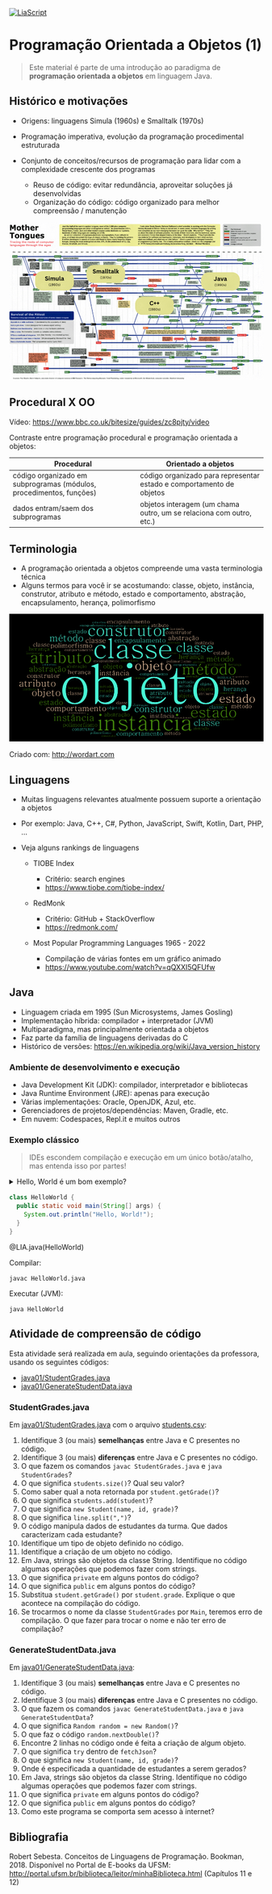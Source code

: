 <!--
author:   Andrea Charão

email:    andrea@inf.ufsm.br

version:  0.0.1

language: PT-BR

narrator: Brazilian Portuguese Female

comment:  Material de apoio para a disciplina
          ELC117 - Paradigmas de Programação
          da Universidade Federal de Santa Maria

translation: English  translations/English.md

link:     https://cdn.jsdelivr.net/chartist.js/latest/chartist.min.css

script:   https://cdn.jsdelivr.net/chartist.js/latest/chartist.min.js

@onload
window.CodeRunner = {
    ws: undefined,
    handler: {},
    connected: false,
    error: "",
    url: "",
    firstConnection: true,

    init(url, step = 0) {
        this.url = url
        if (step  >= 10) {
           console.warn("could not establish connection")
           this.error = "could not establish connection to => " + url
           return
        }

        this.ws = new WebSocket(url);

        const self = this
        
        const connectionTimeout = setTimeout(() => {
          self.ws.close();
          console.log("WebSocket connection timed out");
        }, 5000);
        
        
        this.ws.onopen = function () {
            clearTimeout(connectionTimeout);
            self.log("connections established");

            self.connected = true
            
            setInterval(function() {
                self.ws.send("ping")
            }, 15000);
        }
        this.ws.onmessage = function (e) {
            // e.data contains received string.

            let data
            try {
                data = JSON.parse(e.data)
            } catch (e) {
                self.warn("received message could not be handled =>", e.data)
            }
            if (data) {
                self.handler[data.uid](data)
            }
        }
        this.ws.onclose = function () {
            clearTimeout(connectionTimeout);
            self.connected = false
            self.warn("connection closed ... reconnecting")

            setTimeout(function(){
                console.warn("....", step+1)
                self.init(url, step+1)
            }, 1000)
        }
        this.ws.onerror = function (e) {
            clearTimeout(connectionTimeout);
            self.warn("an error has occurred")
        }
    },
    log(...args) {
        window.console.log("CodeRunner:", ...args)
    },
    warn(...args) {
        window.console.warn("CodeRunner:", ...args)
    },
    handle(uid, callback) {
        this.handler[uid] = callback
    },
    send(uid, message, sender=null, restart=false) {
        const self = this
        if (this.connected) {
          message.uid = uid
          this.ws.send(JSON.stringify(message))
        } else if (this.error) {

          if(restart) {
            sender.lia("LIA: terminal")
            this.error = ""
            this.init(this.url)
            setTimeout(function() {
              self.send(uid, message, sender, false)
            }, 2000)

          } else {
            //sender.lia("LIA: wait")
            setTimeout(() => {
              sender.lia(" " + this.error)
              sender.lia(" Maybe reloading fixes the problem ...")
              sender.lia("LIA: stop")
            }, 800)
          }
        } else {
          setTimeout(function() {
            self.send(uid, message, sender, false)
          }, 2000)
          
          if (sender) {
            
            sender.lia("LIA: terminal")
            if (this.firstConnection) {
              this.firstConnection = false
              setTimeout(() => { 
                sender.log("stream", "", [" Waking up execution server ...\n", "This may take up to 30 seconds ...\n", "Please be patient ...\n"])
              }, 100)
            } else {
              sender.log("stream", "", ".")
            }
            sender.lia("LIA: terminal")
          }
        }
    }
}

//window.CodeRunner.init("wss://coderunner.informatik.tu-freiberg.de/")
//window.CodeRunner.init("ws://localhost:4000/")
window.CodeRunner.init("wss://ancient-hollows-41316.herokuapp.com/")
@end

@LIA.java:              @LIA.eval(`["@0.java"]`, `javac @0.java`, `java @0`)
@LIA.c:                 @LIA.eval(`["main.c"]`, `gcc -Wall main.c -o a.out`, `./a.out`)

@LIA.eval:  @LIA.eval_(false,`@0`,@1,@2,@3)

@LIA.evalWithDebug: @LIA.eval_(true,`@0`,@1,@2,@3)

@LIA.eval_
<script>
function random(len=16) {
    let chars = 'ABCDEFGHIJKLMNOPQRSTUVWXYZabcdefghijklmnopqrstuvwxyz0123456789';
    let str = '';
    for (let i = 0; i < len; i++) {
        str += chars.charAt(Math.floor(Math.random() * chars.length));
    }
    return str;
}



const uid = random()
var order = @1
var files = []

var pattern = "@4".trim()

if (pattern.startsWith("\`")){
  pattern = pattern.slice(1,-1)
} else if (pattern.length === 2 && pattern[0] === "@") {
  pattern = null
}

if (order[0])
  files.push([order[0], `@'input(0)`])
if (order[1])
  files.push([order[1], `@'input(1)`])
if (order[2])
  files.push([order[2], `@'input(2)`])
if (order[3])
  files.push([order[3], `@'input(3)`])
if (order[4])
  files.push([order[4], `@'input(4)`])
if (order[5])
  files.push([order[5], `@'input(5)`])
if (order[6])
  files.push([order[6], `@'input(6)`])
if (order[7])
  files.push([order[7], `@'input(7)`])
if (order[8])
  files.push([order[8], `@'input(8)`])
if (order[9])
  files.push([order[9], `@'input(9)`])


send.handle("input", (e) => {
    CodeRunner.send(uid, {stdin: e}, send)
})
send.handle("stop",  (e) => {
    CodeRunner.send(uid, {stop: true}, send)
});


CodeRunner.handle(uid, function (msg) {
    switch (msg.service) {
        case 'data': {
            if (msg.ok) {
                CodeRunner.send(uid, {compile: @2}, send)
            }
            else {
                send.lia("LIA: stop")
            }
            break;
        }
        case 'compile': {
            if (msg.ok) {
                if (msg.message) {
                    if (msg.problems.length)
                        console.warn(msg.message);
                    else
                        console.log(msg.message);
                }

                send.lia("LIA: terminal")
                CodeRunner.send(uid, {exec: @3, filter: pattern})

                if(!@0) {
                  console.clear()
                }
            } else {
                send.lia(msg.message, msg.problems, false)
                send.lia("LIA: stop")
            }
            break;
        }
        case 'stdout': {
            if (msg.ok)
                console.stream(msg.data)
            else
                console.error(msg.data);
            break;
        }

        case 'stop': {
            if (msg.error) {
                console.error(msg.error);
            }

            if (msg.images) {
                for(let i = 0; i < msg.images.length; i++) {
                    console.html("<hr/>", msg.images[i].file)
                    console.html("<img title='" + msg.images[i].file + "' src='" + msg.images[i].data + "' onclick='window.LIA.img.click(\"" + msg.images[i].data + "\")'>")
                }
            }

            if (msg.videos) {
                for(let i = 0; i < msg.videos.length; i++) {
                    console.html("<hr/>", msg.videos[i].file)
                    console.html("<video controls style='width:100%' title='" + msg.videos[i].file + "' src='" + msg.videos[i].data + "'></video>")
                }
            }

            if (msg.files) {
                let str = "<hr/>"
                for(let i = 0; i < msg.files.length; i++) {
                    str += `<a href='data:application/octet-stream${msg.files[i].data}' download="${msg.files[i].file}">${msg.files[i].file}</a> `
                }

                console.html(str)
            }

            window.console.warn(msg)

            send.lia("LIA: stop")
            break;
        }

        default:
            console.log(msg)
            break;
    }
})


CodeRunner.send(
    uid, { "data": files }, send, true
);

"LIA: wait"
</script>
@end

-->

<!--
nvm use v14.21.1
liascript-devserver --input README.md --port 3001 --live
-->


[![LiaScript](https://raw.githubusercontent.com/LiaScript/LiaScript/master/badges/course.svg)](https://liascript.github.io/course/?https://raw.githubusercontent.com/AndreaInfUFSM/elc117-2024b/main/classes/18/README.md)

# Programação Orientada a Objetos (1)




> Este material é parte de uma introdução ao paradigma de **programação orientada a objetos** em linguagem Java.




## Histórico e motivações


- Origens: linguagens Simula (1960s) e Smalltalk (1970s)
- Programação imperativa, evolução da programação procedimental estruturada 
- Conjunto de conceitos/recursos de programação para lidar com a complexidade crescente dos programas

  - Reuso de código: evitar redundância, aproveitar soluções já desenvolvidas
  - Organização do código: código organizado para melhor compreensão / manutenção

![](img/oo-animated-poster.gif)

## Procedural X OO

Vídeo: https://www.bbc.co.uk/bitesize/guides/zc8pjty/video

Contraste entre programação procedural e programação orientada a objetos:

| Procedural      | Orientado a objetos  |
|-----------------|-----------------|
| código organizado em subprogramas (módulos, procedimentos, funções)   | código organizado para representar estado e comportamento de objetos |
| dados entram/saem dos subprogramas   | objetos interagem (um chama outro, um se relaciona com outro, etc.)   |



## Terminologia

- A programação orientada a objetos compreende uma vasta terminologia técnica
- Alguns termos para você ir se acostumando: classe, objeto, instância, construtor, atributo e método, estado e comportamento, abstração, encapsulamento, herança, polimorfismo

![](img/wordart.png)

Criado com: http://wordart.com

## Linguagens

- Muitas linguagens relevantes atualmente possuem suporte a orientação a objetos
- Por exemplo: Java, C++, C#, Python, JavaScript, Swift, Kotlin, Dart, PHP, ...
- Veja alguns rankings de linguagens

  - TIOBE Index

    - Critério: search engines
    - https://www.tiobe.com/tiobe-index/

  - RedMonk

    - Critério: GitHub + StackOverflow 
    - https://redmonk.com/

  - Most Popular Programming Languages 1965 - 2022

    - Compilação de várias fontes em um gráfico animado
    - https://www.youtube.com/watch?v=qQXXI5QFUfw



## Java

- Linguagem criada em 1995 (Sun Microsystems, James Gosling)
- Implementação híbrida: compilador + interpretador (JVM)
- Multiparadigma, mas principalmente orientada a objetos
- Faz parte da família de linguagens derivadas do C
- Histórico de versões: https://en.wikipedia.org/wiki/Java_version_history



### Ambiente de desenvolvimento e execução

- Java Development Kit (JDK): compilador, interpretador e bibliotecas
- Java Runtime Environment (JRE): apenas para execução
- Várias implementações: Oracle, OpenJDK, Azul, etc.
- Gerenciadores de projetos/dependências: Maven, Gradle, etc.
- Em nuvem: Codespaces, Repl.it e muitos outros


### Exemplo clássico

> IDEs escondem compilação e execução em um único botão/atalho, mas entenda isso por partes!


 <details>
  <summary>Hello, World é um bom exemplo?</summary>
  <p>O clássico "Hello, World!" não é um bom exemplo de OOP, pois o paradigma se aplica melhor a programas maiores. Mesmo assim, vale o exemplo como programa mínimo em Java.</p>
</details> 



``` java
class HelloWorld {
  public static void main(String[] args) {
    System.out.println("Hello, World!"); 
  }
}
```
@LIA.java(HelloWorld)

Compilar:

```
javac HelloWorld.java
```

Executar (JVM):

```
java HelloWorld
```


## Atividade de compreensão de código

Esta atividade será realizada em aula, seguindo orientações da professora, usando os seguintes códigos:

- [java01/StudentGrades.java](src/java01/StudentGrades.java)
- [java01/GenerateStudentData.java](src/java01/GenerateStudentData.java)


### StudentGrades.java


Em [java01/StudentGrades.java](src/java01/StudentGrades.java) com o arquivo [students.csv](src/java01/students.csv):

1. Identifique 3 (ou mais) **semelhanças** entre Java e C presentes no código.
2. Identifique 3 (ou mais) **diferenças** entre Java e C presentes no código.
3. O que fazem os comandos `javac StudentGrades.java` e `java StudentGrades`?
4. O que significa `students.size()`? Qual seu valor?
5. Como saber qual a nota retornada por `student.getGrade()`?
6. O que significa `students.add(student)`?
7. O que significa `new Student(name, id, grade)`?
8. O que significa `line.split(",")`?
9. O código manipula dados de estudantes da turma. Que dados caracterizam cada estudante?
10. Identifique um tipo de objeto definido no código.
11. Identifique a criação de um objeto no código.
12. Em Java, strings são objetos da classe String. Identifique no código algumas operações que podemos fazer com strings.
13. O que significa `private` em alguns pontos do código?
14. O que significa `public` em alguns pontos do código?
15. Substitua `student.getGrade()` por `student.grade`. Explique o que acontece na compilação do código.
16. Se trocarmos o nome da classe `StudentGrades` por `Main`, teremos erro de compilação. O que fazer para trocar o nome e não ter erro de compilação?

### GenerateStudentData.java

Em [java01/GenerateStudentData.java](src/java01/GenerateStudentData.java):

1. Identifique 3 (ou mais) **semelhanças** entre Java e C presentes no código.
2. Identifique 3 (ou mais) **diferenças** entre Java e C presentes no código.
3. O que fazem os comandos `javac GenerateStudentData.java` e `java GenerateStudentData`?
4. O que significa `Random random = new Random()`?
5. O que faz o código `random.nextDouble()`?
6. Encontre 2 linhas no código onde é feita a criação de algum objeto.
7. O que significa `try` dentro de `fetchJson`?
8. O que significa `new Student(name, id, grade)`?
9. Onde é especificada a quantidade de estudantes a serem gerados?
10. Em Java, strings são objetos da classe String. Identifique no código algumas operações que podemos fazer com strings.
11. O que significa `private` em alguns pontos do código?
12. O que significa `public` em alguns pontos do código?
13. Como este programa se comporta sem acesso à internet?


## Bibliografia


Robert Sebesta. Conceitos de Linguagens de Programação. Bookman, 2018. Disponível no Portal de E-books da UFSM: http://portal.ufsm.br/biblioteca/leitor/minhaBiblioteca.html (Capítulos 11 e 12)
